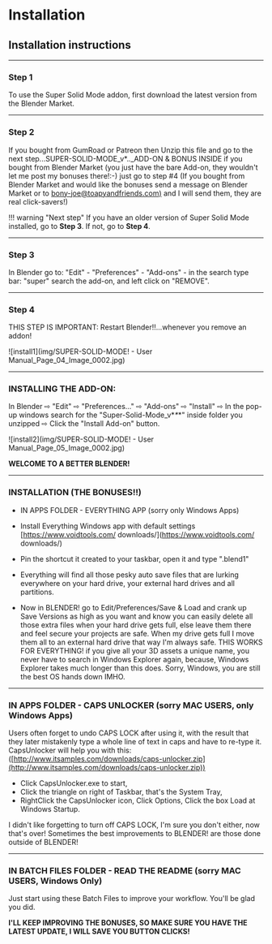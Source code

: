# Installation

## Installation instructions


___

### Step 1
To use the Super Solid Mode addon, first download the latest version from the Blender Market.
___
### Step 2
If you bought from GumRoad or Patreon then Unzip this file and go to the next
step...SUPER-SOLID-MODE_v*.*.*_ADD-ON & BONUS INSIDE if you bought from Blender
Market (you just have the bare Add-on, they wouldn't let me post my bonuses there!:-) just
go to step #4 (If you bought from Blender Market and would like the bonuses send a
message on Blender Market or to [bony-joe@toapyandfriends.com)](mailto:bony-joe@toapyandfriends.com) and I will send them,
they are real click-savers!)

!!! warning "Next step"
    If you have an older version of Super Solid Mode installed, go to **Step 3**. If not, go to **Step 4**.
___
### Step 3 
In Blender go to: "Edit" - "Preferences" - "Add-ons" - in the search type bar:
"super" search the add-on, and left click on "REMOVE". 
___
### Step 4
THIS STEP IS IMPORTANT: Restart Blender!!...whenever you remove an addon!

![install1](img/SUPER-SOLID-MODE! - User Manual_Page_04_Image_0002.jpg)


___


### INSTALLING THE ADD-ON:
In Blender ⇨ "Edit" ⇨ "Preferences..." ⇨ "Add-ons" ⇨ "Install" ⇨ In the pop-up windows search
for the "Super-Solid-Mode_v*_*_*" inside folder you unzipped ⇨ Click the "Install Add-on" button. 

![install2](img/SUPER-SOLID-MODE! - User Manual_Page_05_Image_0002.jpg)

**WELCOME TO A BETTER BLENDER!**

___

### INSTALLATION (THE BONUSES!!)
* IN APPS FOLDER - EVERYTHING APP (sorry only Windows Apps)
* Install Everything Windows app with default settings [https://www.voidtools.com/
downloads/](https://www.voidtools.com/
downloads/)

* Pin the shortcut it created to your taskbar, open it and type ".blend1"
* Everything will find all those pesky auto save files that are lurking everywhere on
your hard drive, your external hard drives and all partitions.
* Now in BLENDER! go to Edit/Preferences/Save & Load and crank up Save Versions as
high as you want and know you can easily delete all those extra files when your hard
drive gets full, else leave them there and feel secure your projects are safe. When my
drive gets full I move them all to an external hard drive that way I'm always safe.
THIS WORKS FOR EVERYTHING! if you give all your 3D assets a unique name,
you never have to search in Windows Explorer again, because, Windows Explorer
takes much longer than this does. Sorry, Windows, you are still the best OS hands
down IMHO.
___
### IN APPS FOLDER - CAPS UNLOCKER (sorry MAC USERS, only Windows Apps)

Users often forget to undo CAPS LOCK after using it, with the result that they later mistakenly
type a whole line of text in caps and have to re-type it. CapsUnlocker will help you with this: 
([http://www.itsamples.com/downloads/caps-unlocker.zip](http://www.itsamples.com/downloads/caps-unlocker.zip))

* Click CapsUnlocker.exe to start, 
* Click the triangle on right of Taskbar, that's the System Tray, 
* RightClick the CapsUnlocker icon, Click Options, Click the box Load at Windows Startup.

I didn't like forgetting to turn off CAPS LOCK, I'm sure you don't either, now that's over!
Sometimes the best improvements to BLENDER! are those done outside of BLENDER!
___
### IN BATCH FILES FOLDER - READ THE README (sorry MAC USERS, Windows Only)
Just start using these Batch Files to improve your workflow. You'll be glad you did.

**I'LL KEEP IMPROVING THE BONUSES, SO MAKE SURE YOU HAVE THE LATEST UPDATE, I WILL SAVE YOU BUTTON CLICKS!**